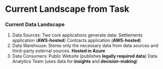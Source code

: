 # Current Landscape from Task

### Current Data Landscape
1. Data Sources: Two core applications generate data:
Settlements application (**AWS-hosted**)
Contracts application (**AWS-hosted**)
2. Data Warehouse: Stores only the necessary data from data sources and third-party external sources.
**Hosted in Azure**
3. Data Consumers:
Public Website (publishes **legally required data**)
Data Analytics Team (uses data for **insights** and **decision-making**)
